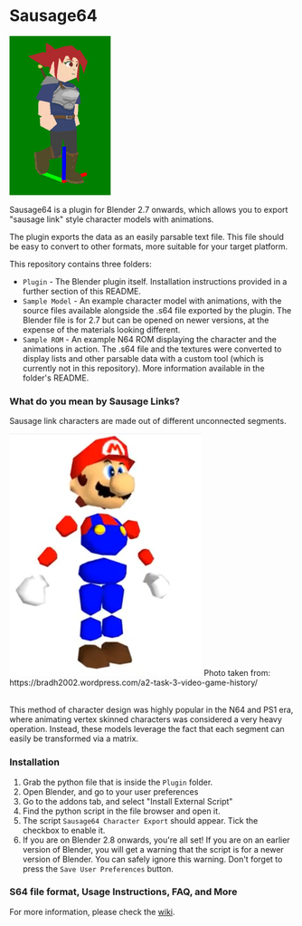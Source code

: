 # Sausage64

<img src=".github/Catherine.gif" width="179" height="281"/>

Sausage64 is a plugin for Blender 2.7 onwards, which allows you to export "sausage link" style character models with animations. 

The plugin exports the data as an easily parsable text file. This file should be easy to convert to other formats, more suitable for your target platform. 

This repository contains three folders:
* `Plugin` - The Blender plugin itself. Installation instructions provided in a further section of this README. 
* `Sample Model` - An example character model with animations, with the source files available alongside the .s64 file exported by the plugin. The Blender file is for 2.7 but can be opened on newer versions, at the expense of the materials looking different. 
* `Sample ROM` - An example N64 ROM displaying the character and the animations in action. The .s64 file and the textures were converted to display lists and other parsable data with a custom tool (which is currently not in this repository). More information available in the folder's README. 

### What do you mean by Sausage Links?
Sausage link characters are made out of different unconnected segments. 

<img src=".github/2F87C4EB-0B40-4EAC-A125-D2401BFB8256.jpeg" width="340" height="428"/>
Photo taken from: https://bradh2002.wordpress.com/a2-task-3-video-game-history/
</br></br>

This method of character design was highly popular in the N64 and PS1 era, where animating vertex skinned characters was considered a very heavy operation. Instead, these models leverage the fact that each segment can easily be transformed via a matrix.

### Installation 
1. Grab the python file that is inside the `Plugin` folder.
2. Open Blender, and go to your user preferences
3. Go to the addons tab, and select "Install External Script"
4. Find the python script in the file browser and open it. 
5. The script `Sausage64 Character Export` should appear. Tick the checkbox to enable it. 
6. If you are on Blender 2.8 onwards, you're all set! If you are on an earlier version of Blender, you will get a warning that the script is for a newer version of Blender. You can safely ignore this warning. Don't forget to press the `Save User Preferences` button. 

### S64 file format, Usage Instructions, FAQ, and More
For more information, please check the [wiki](../../wiki).
